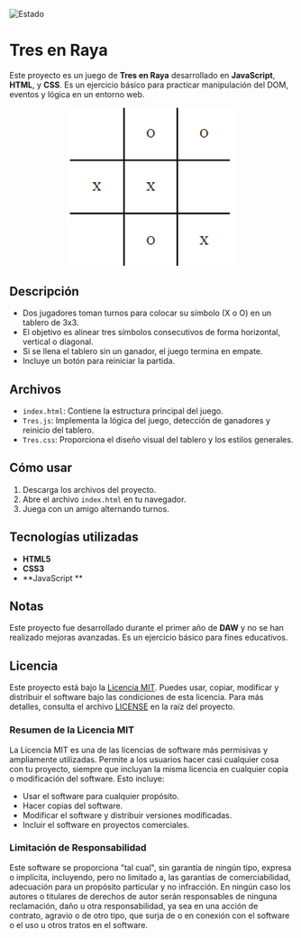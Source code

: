 ![Estado](https://img.shields.io/badge/Estado-Acabado-brightgreen?style=plastic)

# Tres en Raya

Este proyecto es un juego de **Tres en Raya** desarrollado en **JavaScript**, **HTML**, y **CSS**. Es un ejercicio básico para practicar manipulación del DOM, eventos y lógica en un entorno web.

<div align="center">
  <img src="Tres_En_raya.png" alt="Imagen del juego de memoria js" width="300">
</div>

## Descripción

- Dos jugadores toman turnos para colocar su símbolo (X o O) en un tablero de 3x3.
- El objetivo es alinear tres símbolos consecutivos de forma horizontal, vertical o diagonal.
- Si se llena el tablero sin un ganador, el juego termina en empate.
- Incluye un botón para reiniciar la partida.

## Archivos

- `index.html`: Contiene la estructura principal del juego.
- `Tres.js`: Implementa la lógica del juego, detección de ganadores y reinicio del tablero.
- `Tres.css`: Proporciona el diseño visual del tablero y los estilos generales.

## Cómo usar

1. Descarga los archivos del proyecto.
2. Abre el archivo `index.html` en tu navegador.
3. Juega con un amigo alternando turnos.

## Tecnologías utilizadas

- **HTML5**
- **CSS3**
- **JavaScript **

## Notas

Este proyecto fue desarrollado durante el primer año de **DAW** y no se han realizado mejoras avanzadas. Es un ejercicio básico para fines educativos.

## Licencia

Este proyecto está bajo la [Licencia MIT](https://opensource.org/licenses/MIT). Puedes usar, copiar, modificar y distribuir el software bajo las condiciones de esta licencia. Para más detalles, consulta el archivo [LICENSE](LICENSE) en la raíz del proyecto.

### Resumen de la Licencia MIT
La Licencia MIT es una de las licencias de software más permisivas y ampliamente utilizadas. Permite a los usuarios hacer casi cualquier cosa con tu proyecto, siempre que incluyan la misma licencia en cualquier copia o modificación del software. Esto incluye:

- Usar el software para cualquier propósito.
- Hacer copias del software.
- Modificar el software y distribuir versiones modificadas.
- Incluir el software en proyectos comerciales.

### Limitación de Responsabilidad
Este software se proporciona "tal cual", sin garantía de ningún tipo, expresa o implícita, incluyendo, pero no limitado a, las garantías de comerciabilidad, adecuación para un propósito particular y no infracción. En ningún caso los autores o titulares de derechos de autor serán responsables de ninguna reclamación, daño u otra responsabilidad, ya sea en una acción de contrato, agravio o de otro tipo, que surja de o en conexión con el software o el uso u otros tratos en el software.
